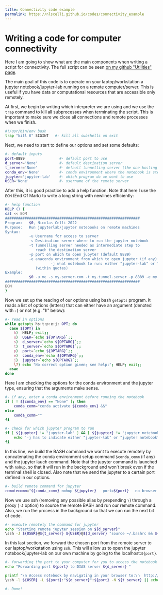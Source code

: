 ```yaml
---
title: Connectivity code example
permalink: https://nlscelli.github.io/codes/connectivity_example
---
```


# Writing a code for computer connectivity
Here I am going to show what are the main components when writing a script for connectivity. The full script can be seen [on my github "Utilities" page](https://github.com/nlscelli/Utilities/blob/main/jptremote.sh).

The main goal of this code is to operate on your laptop/workstation a jupyter notebook/jupyter-lab running on a remote computer/server. This is useful if you have data or computational resources that are accessible only remotely.

At first, we begin by writing which interpreter we are using and we use the `trap` command to kill all subprocesses when terminating the script. This is important to make sure we close all connections and remote processes when we finish.
```bash
#!/usr/bin/env bash
trap "kill 0" SIGINT   #- kill all subshells on exit
```

Next, we need to start to define our options and set some defaults:
```bash
#- default inputs
port=8889                #- default port to use
d_server='None'          #- default destination server
t_server='None'          #- default tunnelling server (the one hosting the proxy)
conda_env='None'         #- conda environment where the notebook is stored
jupyter='jupyter-lab'    #- which program do we want to use
USER='None'              #- username of the remote server
```
After this, it is good practice to add a help function. Note that here I use the `EOM` (End Of Mark) to write a long string with newlines efficiently:
```bash
#- help function
HELP () {
cat << EOM
##############################################################
Program:   $0, Nicolas Celli 2022
Purpose:   Run jupyterlab/jupyter notebooks on remote machines
Syntax:
           -u Username for access to server
           -s Destination server where to run the jupyter notebook
           -t Tunnelling server needed as intermediate step to
              reach the destination server
           -p port on which to open jupyter (default 8889)
           -e anaconda environment from which to open jupyter (if any)
					 -j what notebook to run: either "jupyter-lab" or "jupyter notebook"
              (within quotes)
Example:
           $0 -u me -s my.server.com -t my.tunnel.server -p 8889 -e my_conda
##############################################################
EOM
}
```


Now we set up the reading of our options using bash `getopts` program. It reads a list of options (letters) that can either have an argument (denoted with `:`) or not (e.g. "h" below):
```bash
#- read in options
while getopts hs:t:p:e:j: OPT; do
  case ${OPT} in
    h)  HELP; exit;;
    u)  USER=`echo ${OPTARG}`;;
    s)  d_server=`echo ${OPTARG}`;;
    t)  t_server=`echo ${OPTARG}`;;
    p)  port=`echo ${OPTARG}`;;
    e)  conda_env=`echo ${OPTARG}`;;
    j)  jupyter=`echo ${OPTARG}`;;
    \?) echo "No correct option given; see help:"; HELP; exit;;
  esac
done
```

Here I am checking the options for the conda environment and the jupyter type, ensuring that the arguments make sense.
```bash
#- if any, enter a conda environment before running the notebook
if [ ! ${conda_env} == "None" ]; then
	conda_comm="conda activate ${conda_env} &&"
else
	conda_comm=""
fi

#- check for which jupyter program to run
if [ ${jupyter} != "jupyter-lab" ] && [ ${jupyter} != "jupyter notebook" ]; then
	echo '-j has to indicate either "jupyter-lab" or "jupyter notebook", exit' && exit
fi
```
In this line, we build the BASH command we want to execute remotely by concatenating the conda environment setup command `$conda_comm` (if any) and the jupyter lauch command. Note that the jupyter command is launched with `nohup`, so that it will run in the background and won't break even if the terminal shell is closed. Also note that we send the jupyter to a certain port defined in our options.
```bash
#- build remote command for jupyter
remotecomm="${conda_comm} nohup ${jupyter} --port=${port} --no-browser --ip=0.0.0.0 > jptset.out"
```
Now we use ssh (removing any possible alias by prepending `\`) through a proxy (`-J` option) to source the remote BASH and run our remote command. Also, we run the process in the background so that we can run the next bit of code.
```bash
#- execute remotely the command for jupyter
echo "Starting remote jupyter session on ${d_server}"
\ssh -J ${USER}@${t_server} ${USER}@${d_server} "source ~/.bashrc && ${remotecomm}" &
```
In this last section, we forward the chosen port from the remote server to our laptop/workstation using `ssh`. This will allow us to open the jupyter notebook/jupyter-lab on our own machine by going to the localhost:`${port}`.
```bash
#- forwarding the port to your computer for you to access the notebook
echo "Forwarding port ${port} to DIAS server ${d_server} "

printf "\n Access notebook by navigating in your browser to:\n  http://localhost:${port}/ \n\n"
\ssh -l ${USER} -L ${port}:"${d_server}":${port} -N ${t_server} || echo "Connection aborted"

#- Done!
```
